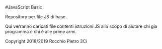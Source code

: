 #JavaScript Basic

Repository per file JS di base.

Qui verranno caricati file contenti istruzioni JS allo scopo di aiutare chi gia programma e chi è alle prime armi.

Copyright 2018/2019 Rocchio Pietro 3Ci